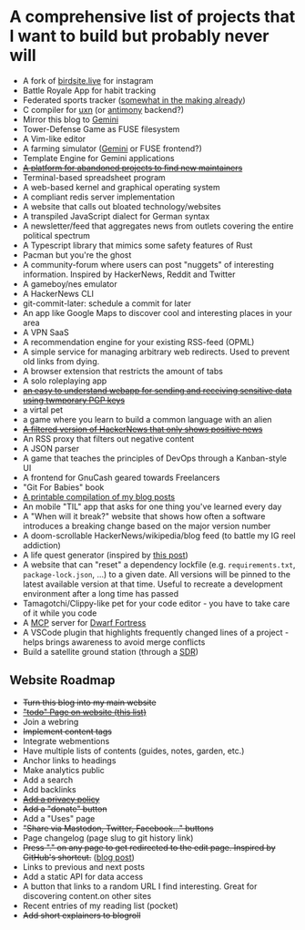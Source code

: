 # A comprehensive list of projects that I want to build but probably never will

- A fork of [birdsite.live](https://github.com/NicolasConstant/BirdsiteLive)
  for instagram
- Battle Royale App for habit tracking
- Federated sports tracker ([somewhat in the making already](https://github.com/SamR1/FitTrackee/issues/16))
- C compiler for [uxn](https://wiki.xxiivv.com/site/uxn.html) (or
  [antimony](https://github.com/antimony-lang/antimony) backend?)
- Mirror this blog to [Gemini](https://gemini.circumlunar.space/)
- Tower-Defense Game as FUSE filesystem
- A Vim-like editor
- A farming simulator ([Gemini](https://gemini.circumlunar.space/) or FUSE frontend?)
- Template Engine for Gemini applications
- [~~A platform for abandoned projects to find new maintainers~~](https://seeking-maintainers.net/)
- Terminal-based spreadsheet program
- A web-based kernel and graphical operating system
- A compliant redis server implementation
- A website that calls out bloated technology/websites
- A transpiled JavaScript dialect for German syntax
- A newsletter/feed that aggregates news from outlets covering the entire political spectrum
- A Typescript library that mimics some safety features of Rust
- Pacman but you're the ghost
- A community-forum where users can post "nuggets" of interesting information. Inspired by HackerNews, Reddit and Twitter
- A gameboy/nes emulator
- A HackerNews CLI
- git-commit-later: schedule a commit for later
- An app like Google Maps to discover cool and interesting places in your area
- A VPN SaaS
- A recommendation engine for your existing RSS-feed (OPML)
- A simple service for managing arbitrary web redirects. Used to prevent old links from dying.
- A browser extension that restricts the amount of tabs
- A solo roleplaying app
- [~~an easy to understand webapp for sending and receiving sensitive data using twmporary PGP keys~~](https://sendpasswords.net)
- a virtal pet
- a game where you learn to build a common language with an alien
- [~~A filtered version of HackerNews that only shows positive news~~](https://github.com/garritfra/positive_hackernews)
- An RSS proxy that filters out negative content
- A JSON parser
- A game that teaches the principles of DevOps through a Kanban-style UI
- A frontend for GnuCash geared towards Freelancers
- "Git For Babies" book
- [A printable compilation of my blog posts](/posts/2024-04-07-five-years-of-blogging)
- An mobile "TIL" app that asks for one thing you've learned every day
- A "When will it break?" website that shows how often a software introduces a breaking change based on the major version number
- A doom-scrollable HackerNews/wikipedia/blog feed (to battle my IG reel addiction)
- A life quest generator (inspired by [this post](https://www.raptitude.com/2024/08/do-quests-not-goals/))
- A website that can "reset" a dependency lockfile (e.g. `requirements.txt`, `package-lock.json`, ...) to a given date. All versions will be pinned to the latest available version at that time. Useful to recreate a development environment after a long time has passed
- Tamagotchi/Clippy-like pet for your code editor - you have to take care of it while you code
- A [MCP](https://modelcontextprotocol.io) server for [Dwarf Fortress](https://www.bay12games.com/dwarves/)
- A VSCode plugin that highlights frequently changed lines of a project - helps brings awareness to avoid merge conflicts
- Build a satellite ground station (through a [SDR](https://www.rtl-sdr.com/))

## Website Roadmap

- ~~Turn this blog into my main website~~
- [~~"todo" Page on website (this list)~~](/todo)
- Join a webring
- ~~Implement content tags~~
- Integrate webmentions
- Have multiple lists of contents (guides, notes, garden, etc.)
- Anchor links to headings
- Make analytics public
- Add a search
- Add backlinks
- [~~Add a privacy policy~~](/privacy)
- ~~Add a "donate" button~~
- Add a "Uses" page
- ~~"Share via Mastodon, Twitter, Facebook..." buttons~~
- Page changelog (page slug to git history link)
- ~~Press "." on any page to get redirected to the edit page. Inspired by GitHub's shortcut.~~ ([blog post](/posts/2022-10-05-simple-guestbook))
- Links to previous and next posts
- Add a static API for data access
- A button that links to a random URL I find interesting. Great for discovering content.on other sites
- Recent entries of my reading list (pocket)
- ~~Add short explainers to blogroll~~
